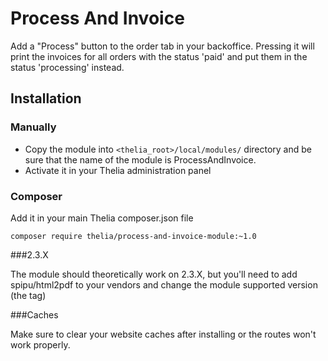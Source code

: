 # Process And Invoice

Add a "Process" button to the order tab in your backoffice. Pressing it will 
print the invoices for all orders with the status 'paid' and put them in the
status 'processing' instead.

## Installation

### Manually

* Copy the module into ```<thelia_root>/local/modules/``` directory and be sure that the name of the module is ProcessAndInvoice.
* Activate it in your Thelia administration panel

### Composer

Add it in your main Thelia composer.json file

```
composer require thelia/process-and-invoice-module:~1.0
```

###2.3.X

The module should theoretically work on 2.3.X, but you'll need to
add spipu/html2pdf to your vendors and change the module supported
version (the <thelia></thelia> tag)

###Caches

Make sure to clear your website caches after installing or the routes 
won't work properly.